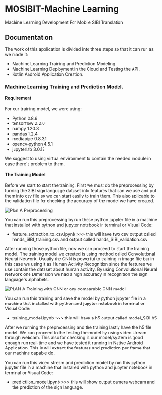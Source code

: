 # MOSIBIT-Machine Learning
Machine Learning Development For Mobile SIBI Translation

## Documentation
The work of this application is divided into three steps so that it can run as we made it:
- Machine Learning Training and Prediction Modeling.
- Machine Learning Deployment in the Cloud and Testing the API.
- Kotlin Android Application Creation.

### Machine Learning Training and Prediction Model.
#### Requirement
For our training model, we were using:
- Python 3.8.6
- tensorflow 2.2.0
- numpy 1.20.3
- pandas 1.2.4
- mediapipe 0.8.3.1
- opencv-python 4.5.1
- jupyterlab 3.0.12

We suggest to using virtual environment to contain the needed module in case there's problem to them.

#### The Training Model
Before we start to start the training. First we must do the preprocessing by turning the SIBI sign language dataset into features that can we use and put them into csv file so we can start easily to train them. This also aplicable to the validation file for checking the accuracy of the model we have created.

![Plan A Preprocessing](https://user-images.githubusercontent.com/16248869/120893410-697c7180-c63d-11eb-9a2d-1e4c9093487d.jpg)

You can run this preprocessing by run these python jupyter file in a machine that installed with python and jupyter notebook in terminal or Visual Code: 
- feature_extraction_to_csv.ipynb >>> this will have two csv output called hands_SIBI_training.csv and output called hands_SIBI_validation.csv 

After running those python file, now we can proceed to start the training model. The training model we created is using method called Convolutional Neural Network. Usually the CNN is powerful to training in image file but in this case we using it as Human Activity Recognition since the features we use contain the dataset about human activity. By using Convolutional Neural Network one Dimension we had a high accuracy in recognition the sign language's alphabets.

![PLAN A Training with CNN or any comparable CNN model](https://user-images.githubusercontent.com/16248869/120893737-012e8f80-c63f-11eb-9612-cff3df8097f0.jpg)

You can  run this training and save the model by python jupyter file in a machine that installed with python and jupyter notebook in terminal or Visual Code:
- training_model.ipynb >>> this will have a h5 output called model_SIBI.h5

After we running the preprocessing and the training lastly have the h5 file model. We can proceed to the testing the model by using video stream through webcam. This also for checking is our model/system is good enough run real-time and we have tested it running in Native Android Application. This is will extract the features and prediction per frame that our machine capable do. 

You can  run this video stream and prediction model by run this python jupyter file in a machine that installed with python and jupyter notebook in terminal or Visual Code:
- predictiion_model.ipynb >>> this will show output camera webcam and the prediction of the sign language.
